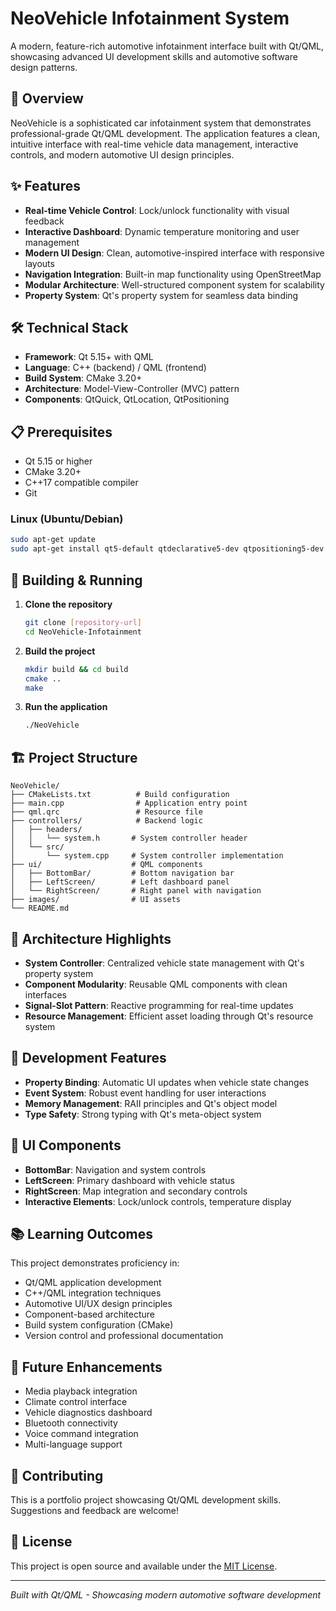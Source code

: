 # NeoVehicle Infotainment System

A modern, feature-rich automotive infotainment interface built with Qt/QML, showcasing advanced UI development skills and automotive software design patterns.

## 🚗 Overview

NeoVehicle is a sophisticated car infotainment system that demonstrates professional-grade Qt/QML development. The application features a clean, intuitive interface with real-time vehicle data management, interactive controls, and modern automotive UI design principles.

## ✨ Features

- **Real-time Vehicle Control**: Lock/unlock functionality with visual feedback
- **Interactive Dashboard**: Dynamic temperature monitoring and user management
- **Modern UI Design**: Clean, automotive-inspired interface with responsive layouts
- **Navigation Integration**: Built-in map functionality using OpenStreetMap
- **Modular Architecture**: Well-structured component system for scalability
- **Property System**: Qt's property system for seamless data binding

## 🛠️ Technical Stack

- **Framework**: Qt 5.15+ with QML
- **Language**: C++ (backend) / QML (frontend)  
- **Build System**: CMake 3.20+
- **Architecture**: Model-View-Controller (MVC) pattern
- **Components**: QtQuick, QtLocation, QtPositioning

## 📋 Prerequisites

- Qt 5.15 or higher
- CMake 3.20+
- C++17 compatible compiler
- Git

### Linux (Ubuntu/Debian)
```bash
sudo apt-get update
sudo apt-get install qt5-default qtdeclarative5-dev qtpositioning5-dev qtlocation5-dev cmake build-essential
```

## 🚀 Building & Running

1. **Clone the repository**
   ```bash
   git clone [repository-url]
   cd NeoVehicle-Infotainment
   ```

2. **Build the project**
   ```bash
   mkdir build && cd build
   cmake ..
   make
   ```

3. **Run the application**
   ```bash
   ./NeoVehicle
   ```

## 🏗️ Project Structure

```
NeoVehicle/
├── CMakeLists.txt          # Build configuration
├── main.cpp                # Application entry point
├── qml.qrc                 # Resource file
├── controllers/            # Backend logic
│   ├── headers/
│   │   └── system.h       # System controller header
│   └── src/
│       └── system.cpp     # System controller implementation
├── ui/                    # QML components
│   ├── BottomBar/         # Bottom navigation bar
│   ├── LeftScreen/        # Left dashboard panel
│   └── RightScreen/       # Right panel with navigation
├── images/                # UI assets
└── README.md
```

## 🎯 Architecture Highlights

- **System Controller**: Centralized vehicle state management with Qt's property system
- **Component Modularity**: Reusable QML components with clean interfaces
- **Signal-Slot Pattern**: Reactive programming for real-time updates
- **Resource Management**: Efficient asset loading through Qt's resource system

## 🔧 Development Features

- **Property Binding**: Automatic UI updates when vehicle state changes
- **Event System**: Robust event handling for user interactions
- **Memory Management**: RAII principles and Qt's object model
- **Type Safety**: Strong typing with Qt's meta-object system

## 🎨 UI Components

- **BottomBar**: Navigation and system controls
- **LeftScreen**: Primary dashboard with vehicle status
- **RightScreen**: Map integration and secondary controls
- **Interactive Elements**: Lock/unlock controls, temperature display

## 📚 Learning Outcomes

This project demonstrates proficiency in:
- Qt/QML application development
- C++/QML integration techniques  
- Automotive UI/UX design principles
- Component-based architecture
- Build system configuration (CMake)
- Version control and professional documentation

## 🔄 Future Enhancements

- Media playback integration
- Climate control interface
- Vehicle diagnostics dashboard
- Bluetooth connectivity
- Voice command integration
- Multi-language support

## 🤝 Contributing

This is a portfolio project showcasing Qt/QML development skills. Suggestions and feedback are welcome!

## 📄 License

This project is open source and available under the [MIT License](LICENSE).

---

*Built with Qt/QML - Showcasing modern automotive software development*